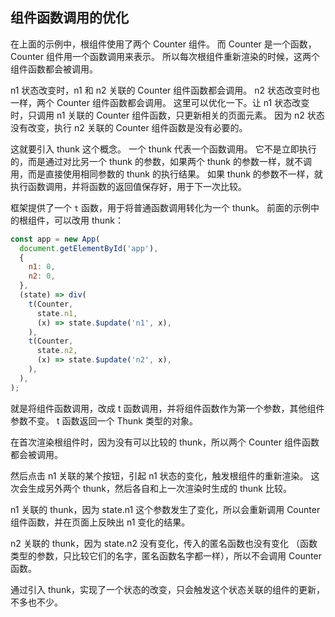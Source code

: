 <h2 id="thunk">组件函数调用的优化</h2>

在上面的示例中，根组件使用了两个 Counter 组件。
而 Counter 是一个函数，Counter 组件用一个函数调用来表示。
所以每次根组件重新渲染的时候，这两个组件函数都会被调用。

n1 状态改变时，n1 和 n2 关联的 Counter 组件函数都会调用。
n2 状态改变时也一样，两个 Counter 组件函数都会调用。
这里可以优化一下。让 n1 状态改变时，只调用 n1 关联的 Counter 组件函数，只更新相关的页面元素。
因为 n2 状态没有改变，执行 n2 关联的 Counter 组件函数是没有必要的。

这就要引入 thunk 这个概念。
一个 thunk 代表一个函数调用。
它不是立即执行的，而是通过对比另一个 thunk 的参数，如果两个 thunk 的参数一样，就不调用，而是直接使用相同参数的 thunk 的执行结果。
如果 thunk 的参数不一样，就执行函数调用，并将函数的返回值保存好，用于下一次比较。

框架提供了一个 `t` 函数，用于将普通函数调用转化为一个 thunk。
前面的示例中的根组件，可以改用 thunk：

```js
const app = new App(
  document.getElementById('app'),
  {
    n1: 0,
    n2: 0,
  },
  (state) => div(
    t(Counter,
      state.n1,
      (x) => state.$update('n1', x),
    ),
    t(Counter,
      state.n2,
      (x) => state.$update('n2', x),
    ),
  ),
);
```

就是将组件函数调用，改成 t 函数调用，并将组件函数作为第一个参数，其他组件参数不变。
t 函数返回一个 Thunk 类型的对象。

在首次渲染根组件时，因为没有可以比较的 thunk，所以两个 Counter 组件函数都会被调用。

然后点击 n1 关联的某个按钮，引起 n1 状态的变化，触发根组件的重新渲染。
这次会生成另外两个 thunk，然后各自和上一次渲染时生成的 thunk 比较。

n1 关联的 thunk，因为 state.n1 这个参数发生了变化，所以会重新调用 Counter 组件函数，并在页面上反映出 n1 变化的结果。

n2 关联的 thunk，因为 state.n2 没有变化，传入的匿名函数也没有变化
（函数类型的参数，只比较它们的名字，匿名函数名字都一样），所以不会调用 Counter 函数。

通过引入 thunk，实现了一个状态的改变，只会触发这个状态关联的组件的更新，不多也不少。
